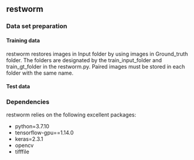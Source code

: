 ## restworm

### Data set preparation
#### Training data
restworm restores images in Input folder by using images in Ground_truth folder.
The folders are designated by the train_input_folder and train_gt_folder in the restworm.py.
Paired images must be stored in each folder with the same name.

#### Test data


### Dependencies
restworm relies on the following excellent packages:
- python=3.7.10
- tensorflow-gpu==1.14.0
- keras=2.3.1
- opencv
- tifffile
